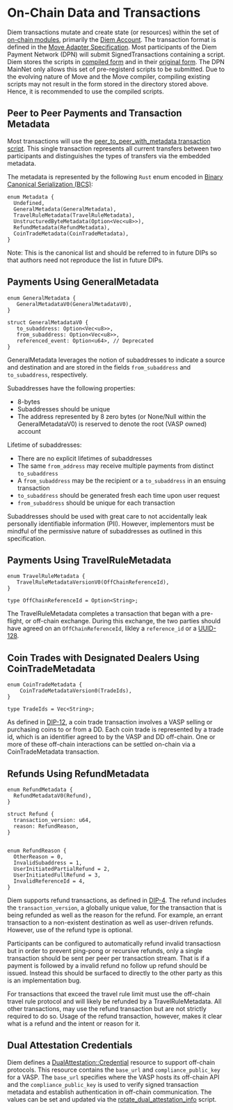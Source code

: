 # On-Chain Data and Transactions

Diem transactions mutate and create state (or resources) within the set of [on-chain modules](https://github.com/diem/diem/tree/master/language/diem-framework/modules), primarily the [Diem Account](https://github.com/diem/diem/blob/master/language/diem-framework/modules/doc/DiemAccount.md). The transaction format is defined in the [Move Adapter Specification](https://github.com/diem/diem/blob/master/specifications/move_adapter/README.md). Most participants of the Diem Payment Network (DPN) will submit SignedTransactions containing a script. Diem stores the scripts in [compiled form](https://github.com/diem/diem/tree/master/language/diem-framework/compiled/legacy/transaction_scripts) and in their [original form](https://github.com/diem/diem/tree/master/language/diem-framework/transaction_scripts). The DPN MainNet only allows this set of pre-registerd scripts to be submitted. Due to the evolving nature of Move and the Move compiler, compiling existing scripts may not result in the form stored in the directory stored above. Hence, it is recommended to use the compiled scripts.

## Peer to Peer Payments and Transaction Metadata

Most transactions will use the [peer_to_peer_with_metadata transaction script](https://github.com/diem/diem/blob/master/language/diem-framework/transaction_scripts/peer_to_peer_with_metadata.move). This single transaction represents all current transfers between two participants and distinguishes the types of transfers via the embedded metadata.

The metadata is represented by the following `Rust` enum encoded in [Binary Canonical Serialization (BCS)](https://github.com/diem/bcs):

```
enum Metadata {
  Undefined,
  GeneralMetadata(GeneralMetadata),
  TravelRuleMetadata(TravelRuleMetadata),
  UnstructuredByteMetadata(Option<Vec<u8>>),
  RefundMetadata(RefundMetadata),
  CoinTradeMetadata(CoinTradeMetadata),
}
```

Note: This is the canonical list and should be referred to in future DIPs so that authors need not reproduce the list in future DIPs.

## Payments Using GeneralMetadata

```
enum GeneralMetadata {
   GeneralMetadataV0(GeneralMetadataV0),
}

struct GeneralMetadataV0 {
   to_subaddress: Option<Vec<u8>>,
   from_subaddress: Option<Vec<u8>>,
   referenced_event: Option<u64>, // Deprecated
}
```

GeneralMetadata leverages the notion of subaddresses to indicate a source and destination and are stored in the fields `from_subaddress` and `to_subaddress`, respectively.

Subaddresses have the following properties:
* 8-bytes
* Subaddresses should be unique
* The address represented by 8 zero bytes (or None/Null within the GeneralMetadataV0) is reserved to denote the root (VASP owned) account

Lifetime of subaddresses:
* There are no explicit lifetimes of subaddresses
* The same `from_address` may receive multiple payments from distinct `to_subaddress`
* A `from_subaddress` may be the recipient or a `to_subaddress` in an ensuing transaction
* `to_subaddress` should be generated fresh each time upon user request
* `from_subaddress` should be unique for each transaction

Subaddresses should be used with great care to not accidentally leak personally identifiable information (PII). However, implementors must be mindful of the permissive nature of subaddresses as outlined in this specification.

## Payments Using TravelRuleMetadata

```
enum TravelRuleMetadata {
   TravelRuleMetadataVersionV0(OffChainReferenceId),
}

type OffChainReferenceId = Option<String>;
```

The TravelRuleMetadata completes a transaction that began with a pre-flight, or off-chain exchange. During this exchange, the two parties should have agreed on an `OffChainReferenceId`, likley a `reference_id` or a [UUID-128](https://tools.ietf.org/html/rfc4122).

## Coin Trades with Designated Dealers Using CoinTradeMetadata

```
enum CoinTradeMetadata {
    CoinTradeMetadataVersion0(TradeIds),
}

type TradeIds = Vec<String>;
```

As defined in [DIP-12](https://dip.diem.com/dip-12/), a coin trade transaction involves a VASP selling or purchasing coins to or from a DD. Each coin trade is represented by a trade id, which is an identifier agreed to by the VASP and DD off-chain. One or more of these off-chain interactions can be settled on-chain via a CoinTradeMetadata transaction.

## Refunds Using RefundMetadata

```
enum RefundMetadata {
  RefundMetadataV0(Refund),
}

struct Refund {
  transaction_version: u64,
  reason: RefundReason,
}


enum RefundReason {
  OtherReason = 0,
  InvalidSubaddress = 1,
  UserInitiatedPartialRefund = 2,
  UserInitiatedFullRefund = 3,
  InvalidReferenceId = 4,
}
```

Diem supports refund transactions, as defined in [DIP-4](https://dip.diem.com/dip-4/). The refund includes the `transaction_version`, a globally unique value, for the transaction that is being refunded as well as the reason for the refund. For example, an errant transaction to a non-existent destination as well as user-driven refunds. However, use of the refund type is optional.

Participants can be configured to automatically refund invalid transactiosn but in order to prevent ping-pong or recursive refunds, only a single transaction should be sent per peer per transaction stream. That is if a payment is followed by a invalid refund no follow up refund should be issued. Instead this should be surfaced to directly to the other party as this is an implementation bug.

For transactions that exceed the travel rule limit must use the off-chain travel rule protocol and will likely be refunded by a TravelRuleMetadata. All other transactions, may use the refund transaction but are not strictly required to do so. Usage of the refund transaction, however, makes it clear what is a refund and the intent or reason for it.

## Dual Attestation Credentials

Diem defines a [DualAttestation::Credential](https://github.com/diem/diem/blob/master/language/diem-framework/modules/DualAttestation.move) resource to support off-chain protocols. This resource contains the `base_url` and `compliance_public_key` for a VASP. The `base_url` specifies where the VASP hosts its off-chain API and the `compliance_public_key` is used to verify signed transaction metadata and establish authentication in off-chain communication. The values can be set and updated via the [rotate_dual_attestation_info](https://github.com/diem/diem/blob/master/language/diem-framework/transaction_scripts/rotate_dual_attestation_info.move) script.
